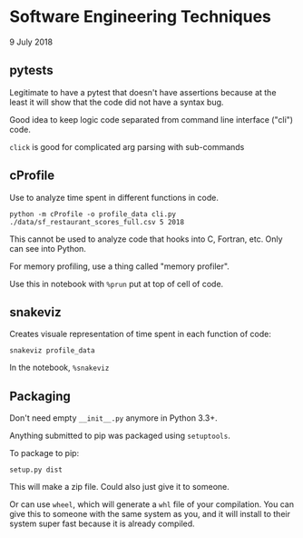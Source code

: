 Software Engineering Techniques
===============================

9 July 2018

pytests
-------

Legitimate to have a pytest that doesn't have assertions because at the least
it will show that the code did not have a syntax bug.

Good idea to keep logic code separated from command line interface ("cli") code.

`click` is good for complicated arg parsing with sub-commands

cProfile
---------

Use to analyze time spent in different functions in code.

	python -m cProfile -o profile_data cli.py ./data/sf_restaurant_scores_full.csv 5 2018

This cannot be used to analyze code that hooks into C, Fortran, etc. Only can see into Python.

For memory profiling, use a thing called "memory profiler".

Use this in notebook with `%prun` put at top of cell of code.

snakeviz
--------

Creates visuale representation of time spent in each function of code:

	snakeviz profile_data

In the notebook, `%snakeviz`

Packaging
---------

Don't need empty `__init__.py` anymore in Python 3.3+.

Anything submitted to pip was packaged using `setuptools`.

To package to pip:

	setup.py dist

This will make a zip file. Could also just give it to someone. 

Or can use `wheel`, which will generate a `whl` file of your compilation. You can give this to
someone with the same system as you, and it will install to their system super fast because
it is already compiled.